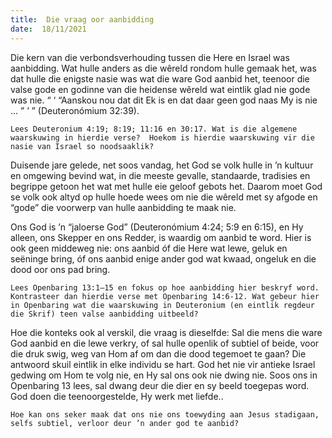 ```yaml
---
title:  Die vraag oor aanbidding
date:  18/11/2021
---
```


Die kern van die verbondsverhouding tussen die Here en Israel was aanbidding. Wat hulle anders as die wêreld rondom hulle gemaak het, was dat hulle die enigste nasie was wat die ware God aanbid het, teenoor die valse gode en godinne van die heidense wêreld wat eintlik glad nie gode was nie. “ ‘ “Aanskou nou dat dit Ek is en dat daar geen god naas My is nie ... ” ’ ” (Deuteronómium 32:39).

`Lees Deuteronium 4:19; 8:19; 11:16 en 30:17. Wat is die algemene waarskuwing in hierdie verse?  Hoekom is hierdie waarskuwing vir die nasie van Israel so noodsaaklik?`

Duisende jare gelede, net soos vandag, het God se volk hulle in ’n kultuur en omgewing bevind wat, in die meeste gevalle, standaarde, tradisies en begrippe getoon het wat met hulle eie geloof gebots het. Daarom moet God se volk ook altyd op hulle hoede wees om nie die wêreld met sy afgode en “gode” die voorwerp van hulle aanbidding te maak nie.

Ons God is ’n “jaloerse God” (Deuteronómium 4:24; 5:9 en 6:15), en Hy alleen, ons Skepper en ons Redder, is waardig om aanbid te word. Hier is ook geen middeweg nie: ons aanbid óf die Here wat lewe, geluk en seëninge bring, óf ons aanbid enige ander god wat kwaad, ongeluk en die dood oor ons pad bring.

`Lees Openbaring 13:1–15 en fokus op hoe aanbidding hier beskryf word. Kontrasteer dan hierdie verse met Openbaring 14:6-12. Wat gebeur hier in Openbaring wat die waarskuwing in Deuteronium (en eintlik regdeur die Skrif) teen valse aanbidding uitbeeld?`

Hoe die konteks ook al verskil, die vraag is dieselfde: Sal die mens die ware God aanbid en die lewe verkry, of sal hulle openlik of subtiel of beide, voor die druk swig, weg van Hom af om dan die dood tegemoet te gaan?  Die antwoord skuil eintlik in elke individu se hart. God het nie vir antieke Israel gedwing om Hom te volg nie, en Hy sal ons ook nie dwing nie. Soos ons in Openbaring 13 lees, sal dwang deur die dier en sy beeld toegepas word.  God doen die teenoorgestelde, Hy werk met liefde..

`Hoe kan ons seker maak dat ons nie ons toewyding aan Jesus stadigaan, selfs subtiel, verloor deur ’n ander god te aanbid?`